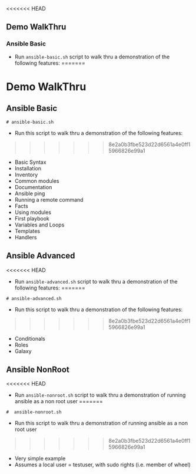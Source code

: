 <<<<<<< HEAD
## Demo WalkThru

### Ansible Basic
* Run ```ansible-basic.sh``` script to walk thru a demonstration of the following features:
=======
# Demo WalkThru

## Ansible Basic
```  
# ansible-basic.sh
```
* Run this script to walk thru a demonstration of the following features:
>>>>>>> 8e2a0b3fbe523d22d6561a4e0ff15966826e99a1
  * Basic Syntax
  * Installation
  * Inventory
  * Common modules
  * Documentation
  * Ansible ping
  * Running a remote command
  * Facts
  * Using modules
  * First playbook
  * Variables and Loops
  * Templates
  * Handlers


## Ansible Advanced
<<<<<<< HEAD
* Run ```ansible-advanced.sh``` script to walk thru a demonstration of the following features:
=======
```
# ansible-advanced.sh
```
* Run this script to walk thru a demonstration of the following features:
>>>>>>> 8e2a0b3fbe523d22d6561a4e0ff15966826e99a1
  * Conditionals
  * Roles
  * Galaxy

## Ansible NonRoot
<<<<<<< HEAD
* Run ```ansible-nonroot.sh``` script to walk thru a demonstration of running ansible as a non root user
=======
```  
#  ansible-nonroot.sh
```
* Run this script to walk thru a demonstration of running ansible as a non root user
>>>>>>> 8e2a0b3fbe523d22d6561a4e0ff15966826e99a1
  * Very simple example
  * Assumes a local user = testuser, with sudo rights (i.e. member of wheel)
